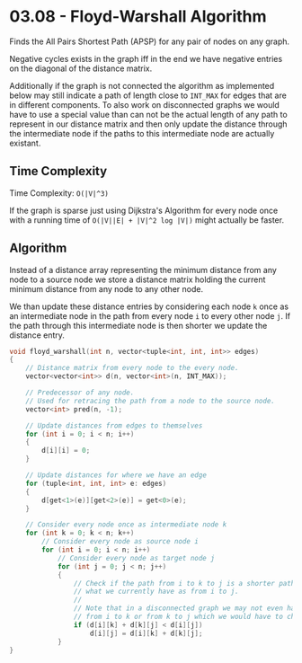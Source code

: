 # 03.08 - Floyd-Warshall Algorithm
Finds the All Pairs Shortest Path (APSP) for any pair of nodes on any graph.

Negative cycles exists in the graph iff in the end we have negative entries on the diagonal of the distance matrix.

Additionally if the graph is not connected the algorithm as implemented below may still indicate a path of length
close to `INT_MAX` for edges that are in different components. To also work on disconnected graphs we would have to
use a special value than can not be the actual length of any path to represent in our distance matrix and then
only update the distance through the intermediate node if the paths to this intermediate node are actually existant.

## Time Complexity
Time Complexity: `O(|V|^3)`

If the graph is sparse just using Dijkstra's Algorithm for every node once with a running time of `O(|V||E| + |V|^2 log |V|)`
might actually be faster.

## Algorithm
Instead of a distance array representing the minimum distance from any node to a source node we store a distance matrix holding
the current minimum distance from any node to any other node.

We than update these distance entries by considering each node `k` once as an intermediate node in the path from every node `i` to
every other node `j`. If the path through this intermediate node is then shorter we update the distance entry.

```c++
void floyd_warshall(int n, vector<tuple<int, int, int>> edges)
{
    // Distance matrix from every node to the every node.
    vector<vector<int>> d(n, vector<int>(n, INT_MAX));

    // Predecessor of any node.
    // Used for retracing the path from a node to the source node.
    vector<int> pred(n, -1);

    // Update distances from edges to themselves
    for (int i = 0; i < n; i++)
    {
        d[i][i] = 0;
    }

    // Update distances for where we have an edge
    for (tuple<int, int, int> e: edges)
    {
        d[get<1>(e)][get<2>(e)] = get<0>(e);
    }

    // Consider every node once as intermediate node k
    for (int k = 0; k < n; k++)
        // Consider every node as source node i
        for (int i = 0; i < n; i++)
            // Consider every node as target node j
            for (int j = 0; j < n; j++)
            {
                // Check if the path from i to k to j is a shorter path than
                // what we currently have as from i to j.
                //
                // Note that in a disconnected graph we may not even have a path
                // from i to k or from k to j which we would have to check beforehand.
                if (d[i][k] + d[k][j] < d[i][j])
                    d[i][j] = d[i][k] + d[k][j];
            }
}
```